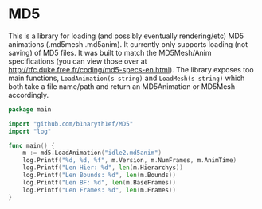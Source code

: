 # MD5

This is a library for loading (and possibly eventually rendering/etc) MD5 animations (.md5mesh .md5anim). It currently only supports loading (not saving) of MD5 files. It was built to match the MD5Mesh/Anim specifications (you can view those over at http://tfc.duke.free.fr/coding/md5-specs-en.html). The library exposes too main functions, `LoadAnimation(s string)` and `LoadMesh(s string)` which both take a file name/path and return an MD5Animation or MD5Mesh accordingly. 


```go
package main

import "github.com/b1naryth1ef/MD5"
import "log"

func main() {
    m := md5.LoadAnimation("idle2.md5anim")
    log.Printf("%d, %d, %f", m.Version, m.NumFrames, m.AnimTime)
    log.Printf("Len Hier: %d", len(m.Hierarchys))
    log.Printf("Len Bounds: %d", len(m.Bounds))
    log.Printf("Len BF: %d", len(m.BaseFrames))
    log.Printf("Len Frames: %d", len(m.Frames))
}
```